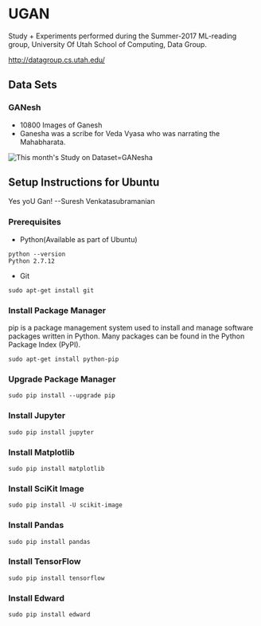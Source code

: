 # UGAN

Study + Experiments performed during the Summer-2017 ML-reading group, University Of Utah
School of Computing, Data Group.

http://datagroup.cs.utah.edu/

## Data Sets

### GANesh

* 10800 Images of Ganesh
* Ganesha was a scribe for Veda Vyasa who was narrating the Mahabharata.

![This month's Study on Dataset=GANesha](https://github.com/vinutah/UGAN/blob/master/02_code/ganesha.jpg)


## Setup Instructions for Ubuntu

Yes yoU Gan! --Suresh Venkatasubramanian 

### Prerequisites

* Python(Available as part of Ubuntu)
```
python --version
Python 2.7.12
```
* Git
```
sudo apt-get install git
```

### Install Package Manager

pip is a package management system used to install and manage software packages written in Python. Many packages can be found in the Python Package Index (PyPI).


```
sudo apt-get install python-pip
```

### Upgrade Package Manager

```
sudo pip install --upgrade pip
```

### Install Jupyter

```
sudo pip install jupyter
```

### Install Matplotlib

```
sudo pip install matplotlib
```

### Install SciKit Image

```
sudo pip install -U scikit-image
```

### Install Pandas

```
sudo pip install pandas
```

### Install TensorFlow
  
```
sudo pip install tensorflow
```

### Install Edward

```
sudo pip install edward
```
